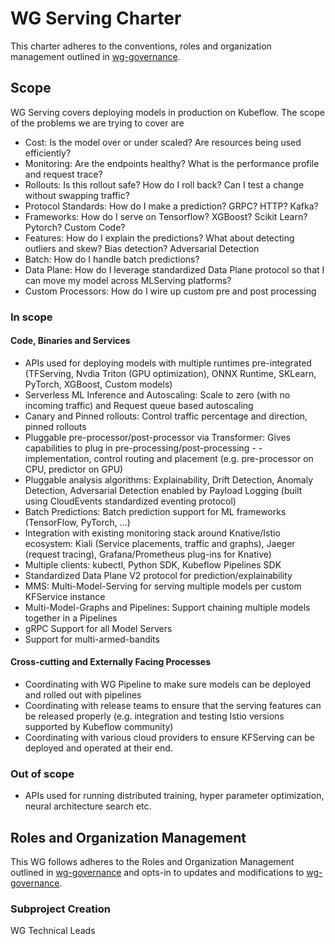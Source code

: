 # WG Serving Charter

This charter adheres to the conventions, roles and organization management outlined in [wg-governance].

## Scope

WG Serving covers deploying models in production on Kubeflow. The scope of the problems we are trying to cover are

- Cost: Is the model over or under scaled? Are resources being used efficiently?
- Monitoring: Are the endpoints healthy? What is the performance profile and request trace? 
- Rollouts: Is this rollout safe? How do I roll back? Can I test a change without swapping traffic?
- Protocol Standards: How do I make a prediction? GRPC? HTTP? Kafka?
- Frameworks: How do I serve on Tensorflow? XGBoost? Scikit Learn? Pytorch? Custom Code? 
- Features: How do I explain the predictions? What about detecting outliers and skew? Bias detection? Adversarial Detection
- Batch: How do I handle batch predictions? 
- Data Plane: How do I leverage standardized Data Plane protocol so that I can move my model across MLServing platforms?
- Custom Processors: How do I wire up custom pre and post processing

### In scope

#### Code, Binaries and Services

- APIs used for deploying models with multiple runtimes pre-integrated (TFServing, Nvdia Triton (GPU optimization), ONNX Runtime, SKLearn, PyTorch, XGBoost, Custom models)
- Serverless ML Inference and Autoscaling: Scale to zero (with no incoming traffic) and Request queue based autoscaling 
- Canary and Pinned rollouts: Control traffic percentage and direction, pinned rollouts
- Pluggable pre-processor/post-processor via Transformer: Gives capabilities to plug in pre-processing/post-processing - - implementation, control routing and placement (e.g. pre-processor on CPU, predictor on GPU)
- Pluggable analysis algorithms: Explainability, Drift Detection, Anomaly Detection, Adversarial Detection enabled by Payload Logging (built using CloudEvents standardized eventing protocol) 
- Batch Predictions: Batch prediction support for ML frameworks (TensorFlow, PyTorch, ...)
- Integration with existing monitoring stack around Knative/Istio ecosystem: Kiali (Service placements, traffic and graphs), Jaeger (request tracing), Grafana/Prometheus plug-ins for Knative)
- Multiple clients: kubectl, Python SDK, Kubeflow Pipelines SDK
- Standardized Data Plane V2 protocol for prediction/explainability
- MMS: Multi-Model-Serving for serving multiple models per custom KFService instance
- Multi-Model-Graphs and Pipelines: Support chaining multiple models together in a Pipelines
- gRPC Support for all Model Servers
- Support for multi-armed-bandits

#### Cross-cutting and Externally Facing Processes

- Coordinating with WG Pipeline to make sure models can be deployed and rolled out  with pipelines
- Coordinating with release teams to ensure that the serving features can be released properly (e.g. integration and testing Istio versions supported by Kubeflow community)
- Coordinating with various cloud providers to ensure KFServing can be deployed and operated at their end.

### Out of scope

- APIs used for running distributed training, hyper parameter optimization, neural architecture search etc.

## Roles and Organization Management

This WG follows adheres to the Roles and Organization Management outlined in [wg-governance]
and opts-in to updates and modifications to [wg-governance].

### Subproject Creation

WG Technical Leads

[wg-governance]: ../wg-governance.md
[wg-subprojects]: https://github.com/Kubeflow/community/blob/master/wg-YOURWG/README.md#subprojects
[Kubeflow Charter README]: https://github.com/Kubeflow/community/blob/master/committee-steering/governance/README.md